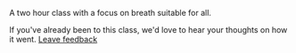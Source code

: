 A two hour class with a focus on breath suitable for all.

If you've already been to this class, we'd love to hear your thoughts on how it went. [Leave feedback](http://goo.gl/forms/W1SZ0defxC)